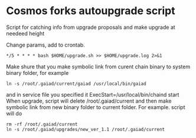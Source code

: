 # Cosmos forks autoupgrade script
Script for catching info from upgrade proposals and make upgrade at needeed height

Change params, add to crontab.
```
*/5 * * * * bash $HOME/upgrade.sh >> $HOME/upgrade.log 2>&1
```
Make shure that you make symbolic link from curent chain binary to system binary folder, for example
```
ln -s /root/.gaiad/current/gaiad /usr/local/bin/gaiad
```
and in service file you specified it
ExecStart=/usr/local/bin/chaind start
When upgrade, script will delete /root/.gaiad/current
and then make symbolic link from new binary folder to current folder.
For example. script will do
```
rm -rf /root/.gaiad/current
ln -s /root/.gaiad/upgrades/new_ver_1.1 /root/.gaiad/current
```
